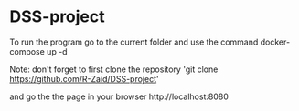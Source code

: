 # DSS-project
To run the program go to the current folder and use the command
docker-compose up -d

Note: don't forget to first clone the repository 'git clone https://github.com/R-Zaid/DSS-project' 

and go the the page in your browser
http://localhost:8080
